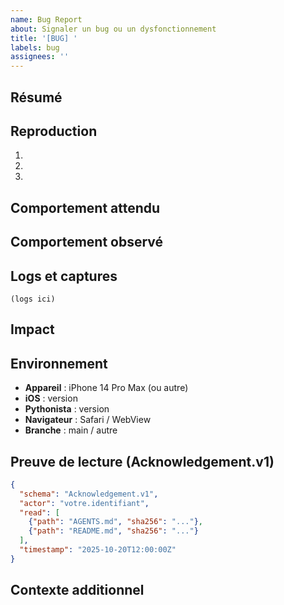 ```yaml
---
name: Bug Report
about: Signaler un bug ou un dysfonctionnement
title: '[BUG] '
labels: bug
assignees: ''
---
```


## Résumé

<!-- Description courte et claire du bug -->

## Reproduction

<!-- Étapes détaillées pour reproduire le bug -->

1. 
2. 
3. 

## Comportement attendu

<!-- Ce qui devrait se passer -->

## Comportement observé

<!-- Ce qui se passe réellement -->

## Logs et captures

<!-- Collez les logs pertinents, captures d'écran, exports JSON -->

```
(logs ici)
```

## Impact

<!-- Sévérité : critique / majeur / mineur -->
<!-- Fréquence : systématique / intermittent / rare -->

## Environnement

- **Appareil** : iPhone 14 Pro Max (ou autre)
- **iOS** : version
- **Pythonista** : version
- **Navigateur** : Safari / WebView
- **Branche** : main / autre

## Preuve de lecture (Acknowledgement.v1)

<!-- OBLIGATOIRE : Collez votre Acknowledgement.v1 généré avec TOOLS/hash_docs.py -->

```json
{
  "schema": "Acknowledgement.v1",
  "actor": "votre.identifiant",
  "read": [
    {"path": "AGENTS.md", "sha256": "..."},
    {"path": "README.md", "sha256": "..."}
  ],
  "timestamp": "2025-10-20T12:00:00Z"
}
```

## Contexte additionnel

<!-- Toute information supplémentaire pertinente -->

